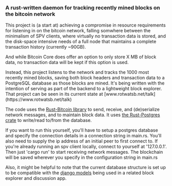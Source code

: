 <h3>A rust-written daemon for tracking recently mined blocks on the bitcoin network</h3>

<p>This project is (a start at) achieving a compromise in resource requirements for listening in on the bitcoin network, falling somwhere between the minimalism of SPV clients, where virtually no transaction data is stored, and the disk-space intensive needs of a full node that maintains a complete transaction history (currently ~90GB).</p>

<p>And while Bitcoin Core does offer an option to only store X MB of block data, no transaction data will be kept if this option is used.</p>

<p>Instead, this project listens to the network and tracks the 1000 most recently mined blocks, saving both block headers and transaction data to a PostgreSQL database as those blocks are mined. It's being written with the intention of serving as part of the backend to a lightweight block explorer. That project can be seen in its current state at [www.rotwatsb.net/talk](https://www.rotwatsb.net/talk)</p>

<p>The code uses the <a href="https://github.com/apoelstra/rust-bitcoin">Rust-Bitcoin library</a> to send, receive, and (de)serialize network messages, and to maintain block data. It uses <a href="https://github.com/sfackler/rust-postgres">the Rust-Postgres crate</a> to write/read to/from the database.</p>

<p>If you want to run this yourself, you'll have to setup a postgres database and specify the connection details in a connection string in main.rs. You'll also need to supply the ip address of an initial peer to first connect to. If you're already running an spv client locally, connect to yourself at '127.0.0.1'. Then just 'cargo run' to start receiving network messages. The blockchain will be saved wherever you specify in the configuration string in main.rs</p>

<p>Also, it might be helpful to note that the current database structure is set up to be compatible with the <a href="https://github.com/rotwatsb/talk/blob/master/models.py">django models</a> being used in a related block explorer and discussion app.</p>